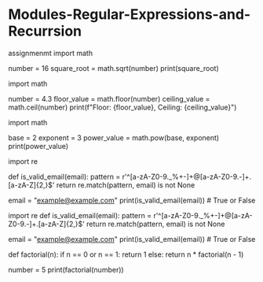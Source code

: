 # Modules-Regular-Expressions-and-Recurrsion
assignmenmt
import math

number = 16
square_root = math.sqrt(number)
print(square_root)


import math

number = 4.3
floor_value = math.floor(number)
ceiling_value = math.ceil(number)
print(f"Floor: {floor_value}, Ceiling: {ceiling_value}")


import math

base = 2
exponent = 3
power_value = math.pow(base, exponent)
print(power_value)


import re

def is_valid_email(email):
    pattern = r'^[a-zA-Z0-9._%+-]+@[a-zA-Z0-9.-]+\.[a-zA-Z]{2,}$'
    return re.match(pattern, email) is not None

email = "example@example.com"
print(is_valid_email(email))  # True or False


import re
def is_valid_email(email):
    pattern = r'^[a-zA-Z0-9._%+-]+@[a-zA-Z0-9.-]+\.[a-zA-Z]{2,}$'
    return re.match(pattern, email) is not None

email = "example@example.com"
print(is_valid_email(email))  # True or False



def factorial(n):
    if n == 0 or n == 1:
        return 1
    else:
        return n * factorial(n - 1)

number = 5
print(factorial(number))
